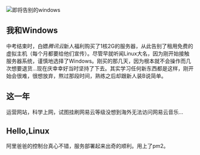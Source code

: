 ![即将告别的windows](https://i.loli.net/2020/06/13/nMuJf78FBPqVvxS.png)

## 我和Windows

中考结束时，白嫖*腾讯云*新人福利购买了1核2G的服务器，从此告别了租用免费的虚拟主机（每个月都要给他们宣传）。尽管早就听闻Linux大名，因为刚开始接触服务器系统，谨慎地选择了Windows。刚买的那几天，因为根本就不会操作而几次想要退货...现在庆幸幸好当时坚持了下去。其实学习任何新东西都是这样，刚开始会很难，很想放弃，熬过那段时间，熟练之后却跟新人装B说简单。

## 这一年

运营网站，科学上网，试图挂刷网易云等级没想到海外无法访问网易云音乐...


## Hello,Linux

阿里爸爸的控制台真心不错，服务部署起来出奇的顺利。用上了pm2。